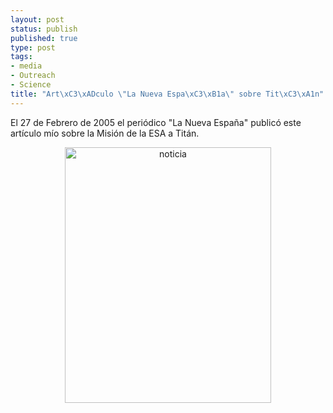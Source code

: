 ```yaml
--- 
layout: post
status: publish
published: true
type: post
tags: 
- media
- Outreach
- Science
title: "Art\xC3\xADculo \"La Nueva Espa\xC3\xB1a\" sobre Tit\xC3\xA1n"
---
```

El 27 de Febrero de 2005 el periódico "La Nueva España" publicó este artículo mío sobre la Misión de la ESA a Titán.
<p style="text-align:center;"><img class="aligncenter size-full wp-image-677" title="noticia" src="http://nasonurb.files.wordpress.com/2009/11/noticia.jpeg" alt="noticia" width="330" height="409" /></p>
